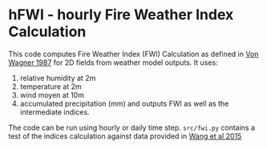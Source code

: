 # hFWI - hourly Fire Weather Index Calculation

This code computes Fire Weather Index (FWI) Calculation as defined in [Von Wagner 1987](https://ostr-backend-prod.azurewebsites.net/server/api/core/bitstreams/5a865686-e097-40df-abc0-65f54c6ff379/content) for 2D fields from weather model outputs. 
It uses:
1. relative humidity at 2m
1. temperature at 2m
1. wind moyen at 10m
1. accumulated precipitation (mm) 
and outputs FWI as well as the intermediate indices.

The code can be run using hourly or daily time step.
`src/fwi.py` contains a test of the indices calculation against data provided in [Wang et al 2015](https://courses.seas.harvard.edu/climate/eli/Courses/global-change-debates/Sources/Forest-fires/aridity-indices/code-for-calculating-canadian-fire-weather-index.pdf)
